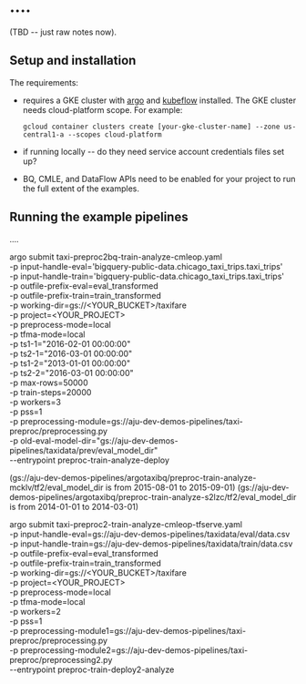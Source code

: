 
# ....

(TBD -- just raw notes now).

## Setup and installation

The requirements:

* requires a GKE cluster with [argo](https://github.com/argoproj/argo) and
  [kubeflow](https://github.com/kubeflow/kubeflow) installed.
  The GKE cluster needs cloud-platform scope. For example:

  ```
  gcloud container clusters create [your-gke-cluster-name] --zone us-central1-a --scopes cloud-platform
  ```

* if running locally -- do they need service account credentials files set up?

* BQ, CMLE, and DataFlow APIs need to be enabled for your project to run the full extent of the examples.



## Running the example pipelines

....

argo submit taxi-preproc2bq-train-analyze-cmleop.yaml \
     -p input-handle-eval='bigquery-public-data.chicago_taxi_trips.taxi_trips' \
     -p input-handle-train='bigquery-public-data.chicago_taxi_trips.taxi_trips' \
     -p outfile-prefix-eval=eval_transformed \
     -p outfile-prefix-train=train_transformed \
     -p working-dir=gs://<YOUR_BUCKET>/taxifare \
     -p project=<YOUR_PROJECT> \
     -p preprocess-mode=local \
     -p tfma-mode=local \
     -p ts1-1="2016-02-01 00:00:00" \
     -p ts2-1="2016-03-01 00:00:00" \
     -p ts1-2="2013-01-01 00:00:00" \
     -p ts2-2="2016-03-01 00:00:00" \
     -p max-rows=50000 \
     -p train-steps=20000 \
     -p workers=3 \
     -p pss=1 \
     -p preprocessing-module=gs://aju-dev-demos-pipelines/taxi-preproc/preprocessing.py \
     -p old-eval-model-dir="gs://aju-dev-demos-pipelines/taxidata/prev/eval_model_dir" \
     --entrypoint preproc-train-analyze-deploy

(gs://aju-dev-demos-pipelines/argotaxibq/preproc-train-analyze-mcklv/tf2/eval_model_dir is from 2015-08-01 to 2015-09-01)
(gs://aju-dev-demos-pipelines/argotaxibq/preproc-train-analyze-s2lzc/tf2/eval_model_dir is from 2014-01-01 to 2014-03-01)

argo submit taxi-preproc2-train-analyze-cmleop-tfserve.yaml \
     -p input-handle-eval=gs://aju-dev-demos-pipelines/taxidata/eval/data.csv \
     -p input-handle-train=gs://aju-dev-demos-pipelines/taxidata/train/data.csv \
     -p outfile-prefix-eval=eval_transformed \
     -p outfile-prefix-train=train_transformed \
     -p working-dir=gs://<YOUR_BUCKET>/taxifare \
     -p project=<YOUR_PROJECT> \
     -p preprocess-mode=local \
     -p tfma-mode=local \
     -p workers=2 \
     -p pss=1 \
     -p preprocessing-module1=gs://aju-dev-demos-pipelines/taxi-preproc/preprocessing.py \
     -p preprocessing-module2=gs://aju-dev-demos-pipelines/taxi-preproc/preprocessing2.py \
     --entrypoint preproc-train-deploy2-analyze

